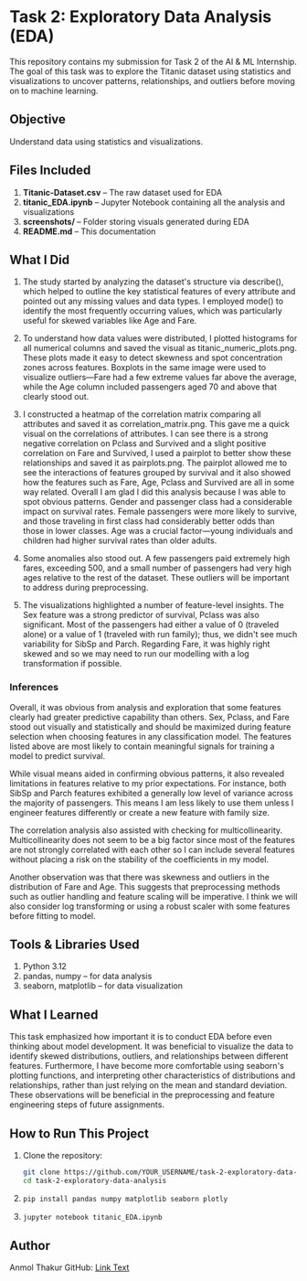 # Task 2: Exploratory Data Analysis (EDA)

This repository contains my submission for Task 2 of the AI & ML Internship. The goal of this task was to explore the Titanic dataset using statistics and visualizations to uncover patterns, relationships, and outliers before moving on to machine learning.

## Objective  
Understand data using statistics and visualizations.

## Files Included

1. **Titanic-Dataset.csv** – The raw dataset used for EDA  
2. **titanic_EDA.ipynb** – Jupyter Notebook containing all the analysis and visualizations  
3. **screenshots/** – Folder storing visuals generated during EDA  
4. **README.md** – This documentation

## What I Did

1. The study started by analyzing the dataset's structure via describe(), which helped to outline the key statistical features of every attribute and pointed out any missing values and data types. I employed mode() to identify the most frequently occurring values, which was particularly useful for skewed variables like Age and Fare.

2. To understand how data values were distributed, I plotted histograms for all numerical columns and saved the visual as titanic_numeric_plots.png. These plots made it easy to detect skewness and spot concentration zones across features. Boxplots in the same image were used to visualize outliers—Fare had a few extreme values far above the average, while the Age column included passengers aged 70 and above that clearly stood out.

3. I constructed a heatmap of the correlation matrix comparing all attributes and saved it as correlation_matrix.png. This gave me a quick visual on the correlations of attributes. I can see there is a strong negative correlation on Pclass and Survived and a slight positive correlation on Fare and Survived, I used a pairplot to better show these relationships and saved it as pairplots.png. The pairplot allowed me to see the interactions of features grouped by survival and it also showed how the features such as Fare, Age, Pclass and Survived are all in some way related. Overall I am glad I did this analysis because I was able to spot obvious patterns. Gender and passenger class had a considerable impact on survival rates. Female passengers were more likely to survive, and those traveling in first class had considerably better odds than those in lower classes. Age was a crucial factor—young individuals and children had higher survival rates than older adults. 

4. Some anomalies also stood out. A few passengers paid extremely high fares, exceeding 500, and a small number of passengers had very high ages relative to the rest of the dataset. These outliers will be important to address during preprocessing.

5. The visualizations highlighted a number of feature-level insights. The Sex feature was a strong predictor of survival, Pclass was also significant. Most of the passengers had either a value of 0 (traveled alone) or a value of 1 (traveled with run family); thus, we didn't see much variability for SibSp and Parch. Regarding Fare, it was highly right skewed and so we may need to run our modelling with a log transformation if possible.

### Inferences

Overall, it was obvious from analysis and exploration that some features clearly had greater predictive capability than others. Sex, Pclass, and Fare stood out visually and statistically and should be maximized during feature selection when choosing features in any classification model. The features listed above are most likely to contain meaningful signals for training a model to predict survival. 

While visual means aided in confirming obvious patterns, it also revealed limitations in features relative to my prior expectations. For instance, both SibSp and Parch features exhibited a generally low level of variance across the majority of passengers. This means I am less likely to use them unless I engineer features differently or create a new feature with family size.

The correlation analysis also assisted with checking for multicollinearity. Multicollinearity does not seem to be a big factor since most of the features are not strongly correlated with each other so I can include several features without placing a risk on the stability of the coefficients in my model.

Another observation was that there was skewness and outliers in the distribution of Fare and Age. This suggests that preprocessing methods such as outlier handling and feature scaling will be imperative. I think we will also consider log transforming or using a robust scaler with some features before fitting to model.

## Tools & Libraries Used

1. Python 3.12  
2. pandas, numpy – for data analysis  
3. seaborn, matplotlib – for data visualization

## What I Learned

This task emphasized how important it is to conduct EDA before even thinking about model development. It was beneficial to visualize the data to identify skewed distributions, outliers, and relationships between different features. Furthermore, I have become more comfortable using seaborn's plotting functions, and interpreting other characteristics of distributions and relationships, rather than just relying on the mean and standard deviation. These observations will be beneficial in the preprocessing and feature engineering steps of future assignments.

## How to Run This Project

1. Clone the repository:
   ```bash
   git clone https://github.com/YOUR_USERNAME/task-2-exploratory-data-analysis.git
   cd task-2-exploratory-data-analysis

2. ```bash
   pip install pandas numpy matplotlib seaborn plotly

3. ```bash
   jupyter notebook titanic_EDA.ipynb

## Author
Anmol Thakur
GitHub: [Link Text](anmolthakur74)

